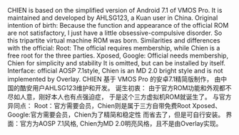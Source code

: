 CHIEN is based on the simplified version of Android 7.1 of VMOS Pro. 
It is maintained and developed by AHLSG123, a Kuan user in China. 
Original intention of birth: 
Because the function and appearance of the official ROM are not satisfactory, I just have a little obsessive-compulsive disorder. 
So this tripartite virtual machine ROM was born. 
Similarities and differences with the official: 
Root: The official requires membership, while Chien is a free root for the three parties. 
Xposed, Google: Official needs membership, Chien for simplicity and stability 
It is omitted, but can be installed by itself. 
Interface: official AOSP 7.1style, 
Chien is an MD 2.0 bright style and is not implemented by Overlay.
CHIEN 基于 VMOS Pro 的安卓7.1精简版制作，
由中国的酷安用户AHLSG123维护和开发。
诞生初衷：
由于官方ROM功能和外观都不尽如人意，刚好本人也有点强迫症，
于是这个三方虚拟机ROM就诞生了。
与官方异同点：
Root：官方需要会员，Chien则是属于三方自带免费Root
Xposed、Google:官方需要会员，Chien为了精简和稳定性
而省去了，但是可自行安装。
界面：官方为AOSP 7.1风格,
Chien为MD 2.0明亮风格，且不是由Overlay实现。

